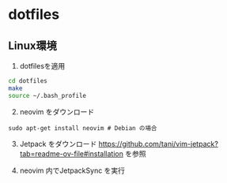 # dotfiles

## Linux環境
1. dotfilesを適用
```sh
cd dotfiles
make
source ~/.bash_profile
```

2. neovim をダウンロード
```
sudo apt-get install neovim # Debian の場合
```

3. Jetpack をダウンロード
https://github.com/tani/vim-jetpack?tab=readme-ov-file#installation を参照

4. neovim 内でJetpackSync を実行
